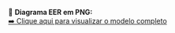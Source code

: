 📄 **Diagrama EER em PNG:**  
[➡️ Clique aqui para visualizar o modelo completo](docs/EER-Oficina-Mecanica.png)
